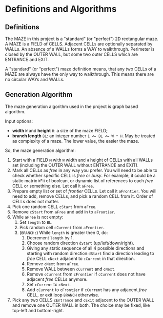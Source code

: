 Definitions and Algorithms
==========================

## Definitions

The MAZE in this project is a "standard" (or "perfect") 2D rectangular maze.
A MAZE is a FIELD of CELLS. Adjacent CELLs are optionally separated by WALLs.
An absence of a WALLs forms a WAY to walkthrough. Perimeter is closed by the
OUTER WALL, but some two outer CELLS which are ENTRANCE and EXIT.

A "standard" (or "perfect") maze definition means, that any two CELLs of a MAZE
are always have the only way to walkthrough. This means there are no circular
WAYs and WALLs.

## Generation Algorithm

The maze generation algorithm used in the project is graph based algorithm.

Input options:

*   **width** `W` and **height** `H`: a size of the maze FIELD;
*   **branch length** `BL`: an integer number `1 <= BL <= W * H`. May be
    treated as complexity of a maze. The lower value, the easier the maze.

So, the maze generation algorithm:

1.  Start with a FIELD `M` with `W` width and `H` height of CELLs with all WALLs
    set (including the OUTER WALL without ENTRANCE and EXIT).
2.  Mark all CELLs as _free_ in any way you prefer. You will need to be able to
    check whether specific CELL is _free_ or _busy_. For example, it could be a
    static matrix `W`*`H` of boolean, or dynamic list of references to each
    _free_ CELL or something else. Let call it `aFree`.
3.  Prepare empty list or set of _frontier_ CELLs. Let call it `aFrontier`. You
    will need to add, remove CELLs, and pick a random CELL from it. Order of
    CELLs does not matter.
4.  Pick one random CELL `cStart` from `aFree`.
5.  Remove `cStart` from `aFree` and add in to `aFrontier`.
6.  While `aFree` is not empty:
    1.  Set `length` to `BL`.
    2.  Pick random cell `cCurrent` from `aFrontier`.
    3.  (`BRANCH:`) While `length` is greater then 0, do:
        1.  Decrement `length` by 1.
        2.  Choose random direction `dStart` (up/left/down/right).
        3.  Giving any static sequence of all 4 possible directions and starting
            with random direction `dStart` find a direction leading to _free_
            CELL `cNext` adjacent to `cCurrent` in that direction.
        4.  Remove `cNext` from `aFree`.
        5.  Remove WALL between `cCurrent` and `cNext`.
        6.  Remove `cCurrent` from `cFrontier` if `cCurrent` does not have
            adjacent _free_ CELLs anymore.
        7.  Set `cCurrent` to `cNext`.
        8.  Add `cCurrent` to `cFrontier` if `cCurrent` has any adjacent
            _free_ CELL, or exit loop `BRANCH` otherwise.
7.  Pick any two CELLS `cEntrance` and `cExit` adjacent to the OUTER WALL and
    remove one OUTER WALL in both. The choice may be fixed, like top-left and
    bottom-right.
